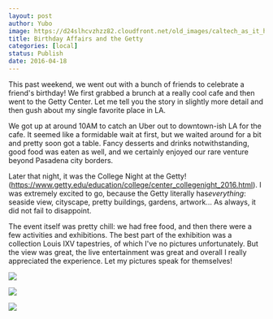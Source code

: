 ```yaml
---
layout: post
author: Yubo
image: https://d24slhcvzhzz82.cloudfront.net/old_images/caltech_as_it_happens/6a0105349b8251970b01b8d1bd474c970c.jpg
title: Birthday Affairs and the Getty 
categories: [local]
status: Publish
date: 2016-04-18
---
```


This past weekend, we went out with a bunch of friends to celebrate a friend's birthday! We first grabbed a brunch at a really cool cafe and then went to the Getty Center. Let me tell you the story in slightly more detail and then gush about my single favorite place in LA.

We got up at around 10AM to catch an Uber out to downtown-ish LA for the cafe. It seemed like a formidable wait at first, but we waited around for a bit and pretty soon got a table. Fancy desserts and drinks notwithstanding, good food was eaten as well, and we certainly enjoyed our rare venture beyond Pasadena city borders.

Later that night, it was the College Night at the Getty! (https://www.getty.edu/education/college/center_collegenight_2016.html). I was extremely excited to go, because the Getty literally has*everything*: seaside view, cityscape, pretty buildings, gardens, artwork... As always, it did not fail to disappoint.

The event itself was pretty chill: we had free food, and then there were a few activities and exhibitions. The best part of the exhibition was a collection Louis IXV tapestries, of which I've no pictures unfortunately. But the view was great, the live entertainment was great and overall I really appreciated the experience. Let my pictures speak for themselves!


![](https://d24slhcvzhzz82.cloudfront.net/old_images/caltech_as_it_happens/6a0105349b8251970b01bb08d749b5970d.jpg)

![](https://d24slhcvzhzz82.cloudfront.net/old_images/caltech_as_it_happens/6a0105349b8251970b01bb08d749ac970d.jpg)

![](https://d24slhcvzhzz82.cloudfront.net/old_images/caltech_as_it_happens/6a0105349b8251970b01bb08da3b37970d.jpg)
